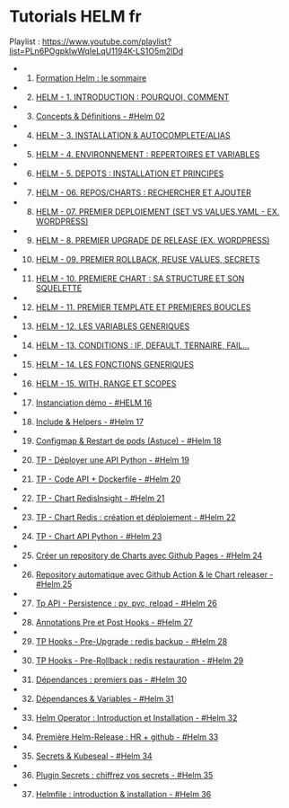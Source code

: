 # Tutorials HELM fr

Playlist : https://www.youtube.com/playlist?list=PLn6POgpklwWqIeLqU1194K-LS1O5m2lDd

- 1. [Formation Helm : le sommaire](https://www.youtube.com/watch?v=s2Q7pHIGjRM)
- 2. [HELM - 1. INTRODUCTION : POURQUOI, COMMENT](https://www.youtube.com/watch?v=DuVxSs6ZoRA)
- 3. [Concepts & Définitions - #Helm 02](https://www.youtube.com/watch?v=McT5uhmXTB0)
- 4. [HELM - 3. INSTALLATION & AUTOCOMPLETE/ALIAS](https://www.youtube.com/watch?v=48DIOpP1SlA)
- 5. [HELM - 4. ENVIRONNEMENT : REPERTOIRES ET VARIABLES](https://www.youtube.com/watch?v=CHyjKYcS5xg)
- 6. [HELM - 5. DEPOTS : INSTALLATION ET PRINCIPES](https://www.youtube.com/watch?v=ZxkjztdgVzo)
- 7. [HELM - 06. REPOS/CHARTS : RECHERCHER ET AJOUTER](https://www.youtube.com/watch?v=L_yqRaduzh0)
- 8. [HELM - 07. PREMIER DEPLOIEMENT (SET VS VALUES.YAML - EX. WORDPRESS)](https://www.youtube.com/watch?v=gh5RclnIrrA)
- 9. [HELM - 8. PREMIER UPGRADE DE RELEASE (EX. WORDPRESS)](https://www.youtube.com/watch?v=h2QCiRumY2s)
- 10. [HELM - 09. PREMIER ROLLBACK, REUSE VALUES, SECRETS](https://www.youtube.com/watch?v=dlL6VfqF4Kg)
- 11. [HELM - 10. PREMIERE CHART : SA STRUCTURE ET SON SQUELETTE](https://www.youtube.com/watch?v=Eha7CWnZ49U)
- 12. [HELM - 11. PREMIER TEMPLATE ET PREMIERES BOUCLES](https://www.youtube.com/watch?v=CSrEpQYwaBQ)
- 13. [HELM - 12. LES VARIABLES GENERIQUES](https://www.youtube.com/watch?v=ZHctqRsweGE)
- 14. [HELM - 13. CONDITIONS : IF, DEFAULT, TERNAIRE, FAIL...](https://www.youtube.com/watch?v=_8wDUhEa_dA)
- 15. [HELM - 14. LES FONCTIONS GENERIQUES](https://www.youtube.com/watch?v=PJPge6HPonk)
- 16. [HELM - 15. WITH, RANGE ET SCOPES](https://www.youtube.com/watch?v=KTu9ls3UgPg)
- 17. [Instanciation démo - #HELM 16](https://www.youtube.com/watch?v=uegxJKyDT3Y)
- 18. [Include & Helpers - #Helm 17](https://www.youtube.com/watch?v=U50gM8vDWOY)
- 19. [Configmap & Restart de pods (Astuce) - #Helm 18](https://www.youtube.com/watch?v=7fblPnkPIss)
- 20. [TP - Déployer une API Python - #Helm 19](https://www.youtube.com/watch?v=EKab51tcRfo)
- 21. [TP - Code API + Dockerfile - #Helm 20](https://www.youtube.com/watch?v=ulaElg1ZSL4)
- 22. [TP - Chart RedisInsight - #Helm 21](https://www.youtube.com/watch?v=drZgVEsarog)
- 23. [TP - Chart Redis : création et déploiement  - #Helm 22](https://www.youtube.com/watch?v=OsOfAkpVGSU)
- 24. [TP - Chart API Python - #Helm 23](https://www.youtube.com/watch?v=SgdChjcomdQ)
- 25. [Créer un repository de Charts avec Github Pages - #Helm 24](https://www.youtube.com/watch?v=O0b3jedHuLY)
- 26. [Repository automatique avec Github Action  & le Chart releaser - #Helm 25](https://www.youtube.com/watch?v=htxlJhU0D-4)
- 27. [Tp API - Persistence : pv, pvc, reload - #Helm 26](https://www.youtube.com/watch?v=Dn-VNhpAQZU)
- 28. [Annotations Pre et Post Hooks - #Helm 27](https://www.youtube.com/watch?v=xUGs4e-5LrU)
- 29. [TP Hooks - Pre-Upgrade : redis backup - #Helm 28](https://www.youtube.com/watch?v=far4beKGL6s)
- 30. [TP Hooks - Pre-Rollback : redis restauration - #Helm 29](https://www.youtube.com/watch?v=po39N77jzI0)
- 31. [Dépendances : premiers pas - #Helm 30](https://www.youtube.com/watch?v=O45diA5Uw7k)
- 32. [Dépendances & Variables - #Helm 31](https://www.youtube.com/watch?v=hFxIuPHH4MM)
- 33. [Helm Operator : Introduction et Installation - #Helm 32](https://www.youtube.com/watch?v=u-nH74KrE10)
- 34. [Première Helm-Release : HR + github - #Helm 33](https://www.youtube.com/watch?v=sKFHirmBKH8)
- 35. [Secrets & Kubeseal - #Helm 34](https://www.youtube.com/watch?v=gvE-aH7USyM)
- 36. [Plugin Secrets : chiffrez vos secrets - #Helm 35](https://www.youtube.com/watch?v=zc4yh9ixa50)
- 37. [Helmfile : introduction & installation - #Helm 36](https://www.youtube.com/watch?v=A7ankUWvjaQ)


